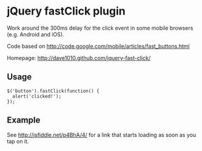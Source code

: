 # jQuery fastClick plugin

Work around the 300ms delay for the click event in some mobile browsers (e.g. Android and iOS).
 
Code based on <http://code.google.com/mobile/articles/fast_buttons.html>

Homepage: http://dave1010.github.com/jquery-fast-click/
 
## Usage

    $('button').fastClick(function() {
      alert('clicked!');
    });

## Example

See <http://jsfiddle.net/p4BhA/4/> for a link that starts loading as soon as you tap on it.